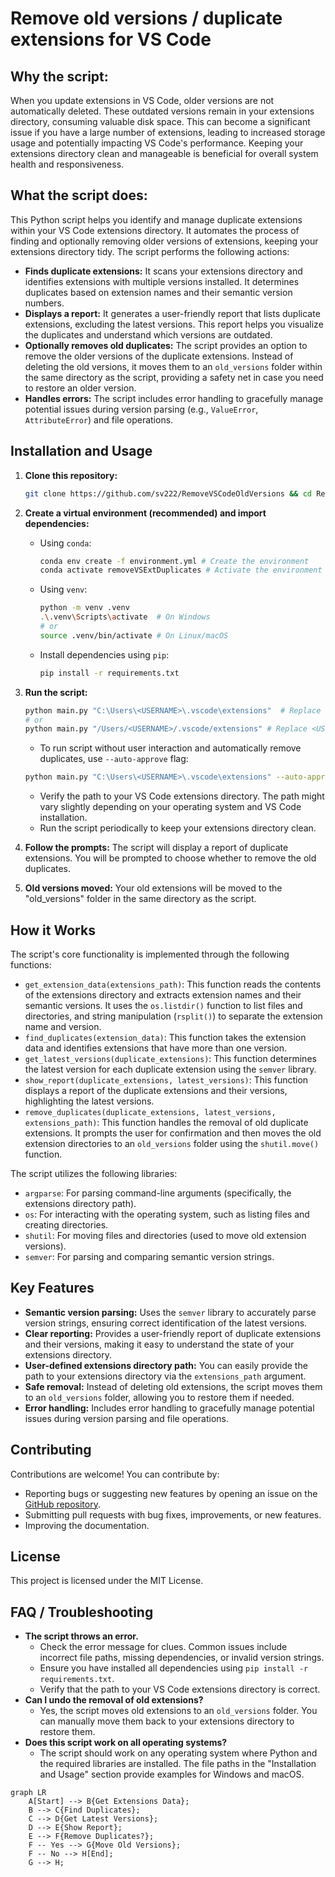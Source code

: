 # Remove old versions / duplicate extensions for VS Code

## Why the script:

When you update extensions in VS Code, older versions are not automatically deleted. These outdated versions remain in your extensions directory, consuming valuable disk space. This can become a significant issue if you have a large number of extensions, leading to increased storage usage and potentially impacting VS Code's performance. Keeping your extensions directory clean and manageable is beneficial for overall system health and responsiveness.

## What the script does:

This Python script helps you identify and manage duplicate extensions within your VS Code extensions directory. It automates the process of finding and optionally removing older versions of extensions, keeping your extensions directory tidy. The script performs the following actions:

*   **Finds duplicate extensions:** It scans your extensions directory and identifies extensions with multiple versions installed. It determines duplicates based on extension names and their semantic version numbers.
*   **Displays a report:** It generates a user-friendly report that lists duplicate extensions, excluding the latest versions. This report helps you visualize the duplicates and understand which versions are outdated.
*   **Optionally removes old duplicates:** The script provides an option to remove the older versions of the duplicate extensions. Instead of deleting the old versions, it moves them to an `old_versions` folder within the same directory as the script, providing a safety net in case you need to restore an older version.
*   **Handles errors:** The script includes error handling to gracefully manage potential issues during version parsing (e.g., `ValueError`, `AttributeError`) and file operations.

## Installation and Usage

1.  **Clone this repository:**

    ```bash
    git clone https://github.com/sv222/RemoveVSCodeOldVersions && cd RemoveVSCodeOldVersions
    ```

2.  **Create a virtual environment (recommended) and import dependencies:**

    *   Using `conda`:

        ```bash
        conda env create -f environment.yml # Create the environment
        conda activate removeVSExtDuplicates # Activate the environment
        ```

    *   Using `venv`:

        ```bash
        python -m venv .venv
        .\.venv\Scripts\activate  # On Windows
        # or
        source .venv/bin/activate # On Linux/macOS
        ```

    *   Install dependencies using `pip`:

        ```bash
        pip install -r requirements.txt
        ```

3.  **Run the script:**

    ```bash
    python main.py "C:\Users\<USERNAME>\.vscode\extensions"  # Replace <USERNAME> with your actual Windows username.
    # or
    python main.py "/Users/<USERNAME>/.vscode/extensions" # Replace <USERNAME> with your actual macOS username.
    ```
    *   To run script without user interaction and automatically remove duplicates, use `--auto-approve` flag:

    ```bash
    python main.py "C:\Users\<USERNAME>\.vscode\extensions" --auto-approve
    ```

    *   Verify the path to your VS Code extensions directory. The path might vary slightly depending on your operating system and VS Code installation.
    *   Run the script periodically to keep your extensions directory clean.

4.  **Follow the prompts:** The script will display a report of duplicate extensions. You will be prompted to choose whether to remove the old duplicates.

5.  **Old versions moved:** Your old extensions will be moved to the "old\_versions" folder in the same directory as the script.

## How it Works

The script's core functionality is implemented through the following functions:

*   `get_extension_data(extensions_path)`: This function reads the contents of the extensions directory and extracts extension names and their semantic versions. It uses the `os.listdir()` function to list files and directories, and string manipulation (`rsplit()`) to separate the extension name and version.
*   `find_duplicates(extension_data)`: This function takes the extension data and identifies extensions that have more than one version.
*   `get_latest_versions(duplicate_extensions)`: This function determines the latest version for each duplicate extension using the `semver` library.
*   `show_report(duplicate_extensions, latest_versions)`: This function displays a report of the duplicate extensions and their versions, highlighting the latest versions.
*   `remove_duplicates(duplicate_extensions, latest_versions, extensions_path)`: This function handles the removal of old duplicate extensions. It prompts the user for confirmation and then moves the old extension directories to an `old_versions` folder using the `shutil.move()` function.

The script utilizes the following libraries:

*   `argparse`: For parsing command-line arguments (specifically, the extensions directory path).
*   `os`: For interacting with the operating system, such as listing files and creating directories.
*   `shutil`: For moving files and directories (used to move old extension versions).
*   `semver`: For parsing and comparing semantic version strings.

## Key Features

*   **Semantic version parsing:** Uses the `semver` library to accurately parse version strings, ensuring correct identification of the latest versions.
*   **Clear reporting:** Provides a user-friendly report of duplicate extensions and their versions, making it easy to understand the state of your extensions directory.
*   **User-defined extensions directory path:** You can easily provide the path to your extensions directory via the `extensions_path` argument.
*   **Safe removal:** Instead of deleting old extensions, the script moves them to an `old_versions` folder, allowing you to restore them if needed.
*   **Error handling:** Includes error handling to gracefully manage potential issues during version parsing and file operations.

## Contributing

Contributions are welcome! You can contribute by:

*   Reporting bugs or suggesting new features by opening an issue on the [GitHub repository](https://github.com/sv222/RemoveVSCodeOldVersions).
*   Submitting pull requests with bug fixes, improvements, or new features.
*   Improving the documentation.

## License

This project is licensed under the MIT License.

## FAQ / Troubleshooting

*   **The script throws an error.**
    *   Check the error message for clues. Common issues include incorrect file paths, missing dependencies, or invalid version strings.
    *   Ensure you have installed all dependencies using `pip install -r requirements.txt`.
    *   Verify that the path to your VS Code extensions directory is correct.
*   **Can I undo the removal of old extensions?**
    *   Yes, the script moves old extensions to an `old_versions` folder. You can manually move them back to your extensions directory to restore them.
*   **Does this script work on all operating systems?**
    *   The script should work on any operating system where Python and the required libraries are installed. The file paths in the "Installation and Usage" section provide examples for Windows and macOS.

```mermaid
graph LR
    A[Start] --> B{Get Extensions Data};
    B --> C{Find Duplicates};
    C --> D{Get Latest Versions};
    D --> E{Show Report};
    E --> F{Remove Duplicates?};
    F -- Yes --> G{Move Old Versions};
    F -- No --> H[End];
    G --> H;
